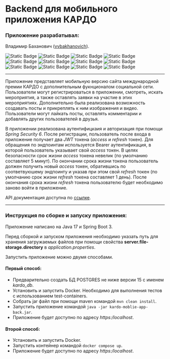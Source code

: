 # Backend для мобильного приложения КАРДО

### Приложение разрабатывал:
Владимир Баханович ([vvbakhanovich](https://github.com/vvbakhanovich)).

![Static Badge](https://img.shields.io/badge/Java-%23FF7800?style=plastic)
![Static Badge](https://img.shields.io/badge/Spring%20Boot-%236DB33F?style=plastic&logo=springboot&logoColor=black)
![Static Badge](https://img.shields.io/badge/Spring%20Security-%236DB33F?style=plastic&logo=springsecurity&logoColor=black)
![Static Badge](https://img.shields.io/badge/Spring%20Data%20JPA-%236DB33F?style=plastic&logo=spring&logoColor=black)
![Static Badge](https://img.shields.io/badge/PostgreSQL-%234169E1?style=plastic&logo=postgresql&logoColor=white)
![Static Badge](https://img.shields.io/badge/Liquibase-%232962FF?style=plastic&logo=liquibase&logoColor=white)
![Static Badge](https://img.shields.io/badge/Docker-%232496ED?style=plastic&logo=docker&logoColor=white)
![Static Badge](https://img.shields.io/badge/Test%20Containers-%232496ED?style=plastic&logo=docker&logoColor=white)
![Static Badge](https://img.shields.io/badge/Apache%20Maven-%23C71A36?style=plastic&logo=apachemaven)
![Static Badge](https://img.shields.io/badge/Git-%23F05032?style=plastic&logo=git&logoColor=white)
![Static Badge](https://img.shields.io/badge/Swagger-%2385EA2D?style=plastic&logo=swagger&logoColor=white)
![Static Badge](https://img.shields.io/badge/JUnit-%2325A162?style=plastic&logo=junit5&logoColor=white)

---

Приложение представляет мобильную версию сайта международной премии КАРДО с дополнительным фукнционалом социальной сети. Пользователи могут регистрироваться в приложении, смотреть, искать мероприятия, а также оставлять заявки на участие в этих мероприятиях. Дополнительно была реализована возможность создавать посты и прикреплять к ним изображения и видео. Пользователи могут лайкать посты, оставлять комментарии и добавлять других пользователей в друзья.

В приложении реализована аутентифицкаия и авторизация при помощи _Spring Security 6_. После регистрации, пользователь после входа в приложение получает два _JWT_ токена (_access_ и _refresh_ токен). Для обращения по эндпоинтам используется Bearer аутентификация, в которой пользователь указывает свой _access_ токен. В целях безопасности срок жизни _access_ токена невелик (по умолчанию составляет 5 минут). По окончании срока жизни токена пользователь должен получить новый _access_ токен, обратившись по соответвуюшему эндпоинту и указав при этом свой _refresh_ токен (по умолчанию срок жизни _refresh_ токена составляет 1 день). После окончания срока жизни _refresh_ токена пользователю будет необходимо заново войти в приложение.

API документация доступна по [ссылке](https://51.250.33.187/swagger-ui.html).

---

### Инструкция по сборке и запуску приложения:

Приложение написано на Java 17 и Spring Boot 3.

Перед сборкой и запуском приложения необходимо указать путь для хранения загружаемых файлов при помощи свойства
__server.file-storage.directory__ в *application.properties*.

Запустить приложение можно двумя способами.

#### Первый способ:
- Предварительно создать БД POSTGRES не ниже версии 15 с именем *kardo_db*.
- Установить и запустить Docker. Необходимо для выполнения тестов с использованием test-containers.
- Собрать jar файл при помощи maven командой `mvn clean install`.
- Запустить приложение командой `java -jar kardo-moblie-app-back.jar`.
- Приложение будет доступно по адресу *https:/localhost*.
#### Второй способ:

- Установить и запустить Docker.
- Запустить контейнер командой `docker compose up`.
- Приложение будет доступно по адресу *https:/localhost*.




